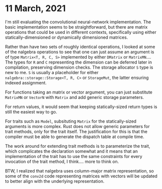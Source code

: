 # 11 March, 2021

I'm still evaluating the convolutional neural-network implementation.
The basic implementation seems to be straightforward, but there are
matrix operations that could be used in different contexts, specifically
using either statically-dimensioned or dynamically dimensioned matrices.

Rather than have two sets of roughly identical operations, I looked at some
of the nalgebra operations to see that one can just assume an argument
is of type `Matrix<T, R, C, S>` implemented by either `DMatrix` or `MatrixMN`....
The types for `R` and `C` representing the dimension can be deferred later in
compilation, preserving dimension checks.  The storage allocator `S` type is new
to me.
`S` is usually a placeholder for either `nalgebra::storage::Storage<T, R, C>` or `StorageMut`, 
the latter ensuring indexed assignment.

For functions taking an matrix or vector argument, you can just substitute `MatrixMN` or
`VectorN` with `Matrix` and add generic storage parameters.

For return values, it would seem that keeping statically-sized return types is still the
easiest way to go.

For traits such as `Model`, subsituting `Matrix` for the statically-sized arguments is
more complex.
Rust does not allow generic parameters for trait methods, only for the trait itself.
The justification for this is that the compiler must be able to generate the dispatch
table at compile time.

The work around for extending trait methods is to parameterize the trait, which complicates
the declaration somewhat and it means that an implementation of the trait has to use the
same constraints for every invocation of the trait method, I think.... more to think on.

BTW, I realized that nalgebra uses column-major matrix representation, so some of the `conv2d`
code representing matrices with vectors will be updated to better align with the underlying
representation.
